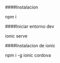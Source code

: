 ####Instalacion

  npm i

####Iniciar entorno dev

  ionic serve



####Instalacion de ionic

  npm i -g ionic cordova
